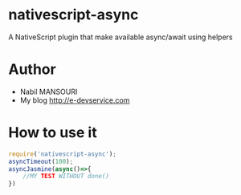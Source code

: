 # nativescript-async
A NativeScript plugin that make available async/await using helpers

# Author

* Nabil MANSOURI
* My blog <http://e-devservice.com>

# How to use it
```typescript
require('nativescript-async');
asyncTimeout(100);
asyncJasmine(async()=>{
    //MY TEST WITHOUT done()
})
```